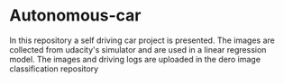 # Autonomous-car
In this repository a self driving car project is presented. The images are collected from udacity's simulator and are used in a linear regression model.
The images and driving logs are uploaded in the dero image classification repository 
